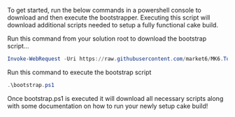 To get started, run the below commands in a powershell console to download and then execute the bootstrapper. Executing this script will download additional scripts needed to setup a fully functional cake build.

Run this command from your solution root to download the bootstrap script...

```powershell
Invoke-WebRequest -Uri https://raw.githubusercontent.com/market6/MK6.Tools.CakeBuild/master/Bootstrapper/bootstrap.ps1 -OutFile bootstrap.ps1
```

Run this command to execute the bootstrap script
```powershell
.\bootstrap.ps1
```

Once bootstrap.ps1 is executed it will download all necessary scripts along with some documentation on how to run your newly setup cake build!
